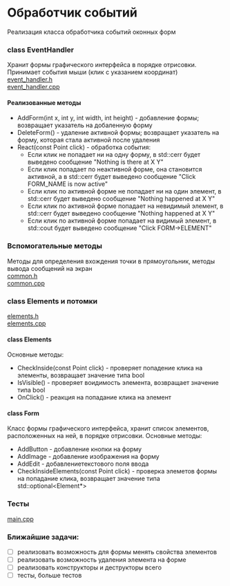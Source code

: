 # Обработчик событий
Реализация класса обработчика событий оконных форм  
### class EventHandler 
Хранит формы графического интерфейса в порядке отрисовки. Принимает события мыши (клик с указанием координат)  
[event_handler.h](https://github.com/tatiana90st/event_handler/blob/main/event_handler.h)  
[event_handler.cpp](https://github.com/tatiana90st/event_handler/blob/main/event_handler.cpp)  
#### Реализованные методы  
- AddForm(int x, int y, int width, int height) - добавление формы; возвращает указатель на добаленную форму  
- DeleteForm() - удаление активной формы; возвращает указатель на форму, которая стала активной после удаления  
- React(const Point click) - обработка события:  
  - Если клик не попадает ни на одну форму, в std::cerr будет выведено сообщение "Nothing is there at X Y"
  - Если клик попадает по неактивной форме, она становится активной, а в std::cerr будет выведено сообщение "Click FORM_NAME is now active"
  - Если клик по активной форме не попадает ни на один элемент,  в std::cerr будет выведено сообщение "Nothing happened at X Y"
  - Если клик по активной форме попадает на невидимый элемент, в std::cerr будет выведено сообщение "Nothing happened at X Y"  
  - Если клик по активной форме попадает на видимый элемент, в std::cout будет выведено сообщение "Click FORM->ELEMENT"  
### Вспомогательные методы  
Методы для определения вхождения точки в прямоугольник, методы вывода сообщений на экран  
[common.h](https://github.com/tatiana90st/event_handler/blob/main/common.h)  
[common.cpp](https://github.com/tatiana90st/event_handler/blob/main/common.cpp)  
### class Elements и потомки
[elements.h](https://github.com/tatiana90st/event_handler/blob/main/elements.h)  
[elements.cpp](https://github.com/tatiana90st/event_handler/blob/main/elements.cpp)  
#### class Elements  
Основные методы:
- CheckInside(const Point click) - проверяет попадение клика на элементы, возвращает значение типа bool
- IsVisible() - проверяет воидимость элемента, возвращает значение типа bool  
- OnClick() - реакция на попадание клика на элемент  
#### class Form  
Класс формы графического интерфейса, хранит список элементов, расположенных на ней, в порядке отрисовки.
Основные методы:
- AddButton - добавление кнопки на форму  
- AddImage - добавление изображения на форму 
- AddEdit - добавлениетекстового поля ввода
- CheckInsideElements(const Point click) - проверка элеметов формы на попадание клика, возвращает значение типа std::optional<Element*>
### Тесты  
[main.cpp](https://github.com/tatiana90st/event_handler/blob/main/main.cpp) 

### Ближайшие задачи:
- [ ] реализовать возможность для формы менять свойства элементов
- [ ] реализовать возможность удаления элемента на форме
- [ ] реализовать конструкторы и деструкторы всего
- [ ] тесты, больше тестов
